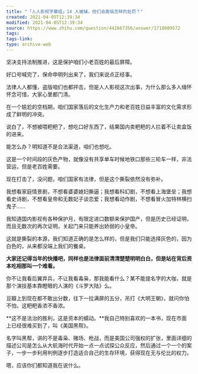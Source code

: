 ```yaml
---
title: "「人人影视字幕组」14 人被捕，他们会面临怎样的处罚？"
created: 2021-04-05T12:39:34
modified: 2021-04-05T12:39:34
source: https://www.zhihu.com/question/442667356/answer/1718089572
tags:
tags-link:
type: archive-web
---
```

坚决支持法制推进，这是保护咱们小老百姓的最后屏障。

好口号喊完了，保命申明列出来了，我们来说点正经事。

法律人人都懂，盗版咱们也都抨击，但是人人影视这次出事，为什么那么多人缅怀怀念可惜，大家心里都门清。

在一个尴尬的空档期，咱们国家落后的文化生产力和老百姓日益丰富的文化需求形成了鲜明的冲突。

说白了，不想被喂粑粑了，想吃口好东西了，结果国内卖粑粑的人拦着不让卖盒饭的进来。

能怎么办？明知道不是合法渠道，咱们也想吃。

这是一个时间段的灰色产物，就像没有共享单车时候地铁口那些三轮车一样，非法营运，但是老百姓需要。

现在打击了，没问题，咱们国家有法律，但是这个撕裂依然没有弥补。

我想看家庭情景剧，不想看婆婆媳妇撕逼；我想看科幻剧，不想看上海堡垒；我想看史诗剧，不想看皇帝和无数妃子谈恋爱；我想看动作剧，不想看冒火加特林横扫鬼子……

我知道国内影视有各种保护月，有限定进口数额来保护国产，但是历史已经证明，而且无数次的再次证明，关起门来只能养出娇弱的小皇帝。

这就是撕裂的本源，我们知道正确的是怎么样的，但是我们只能选择灰色的，因为白色的，从来都没端上我们的餐桌。

**大家还记得当年的快播吧，同样也是法律面前清清楚楚明明白白，但是站在背后资本吃相那叫一个难看。**

你不让我看后翼弃兵，不让我看毒枭，那我能看什么？某不能提名字的大咖，就是那个演技基本靠瞪眼的人演的《斗罗大陆》么。

豆瓣上到现在都不敢出分数，往下一拉满屏的五分，吊打《大明王朝》，就问你怕不怕，这粑粑香浓不香浓。

**这不是法治的胜利，这是资本的蠕动。**我自己特别喜欢的一本书，现在市面上已经很难买到了，叫《美国黑帮》。

名字叫黑帮，讲的不是毒枭、赌场、枪战，而是美国公司强权的扩张，里面详细的描述公司是怎么从大航海时代开始一点一点试探公众反应，然后通过一个一个的案子，一步一步利用判例逐步打造适合自己的生存环境，获得现在无与伦比的权力。

嗯，应该你们都知道我在说什么。